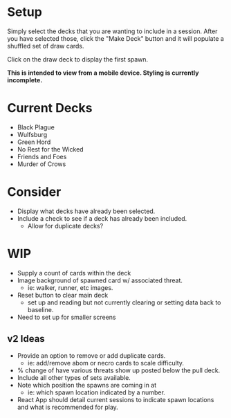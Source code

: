 # Setup
Simply select the decks that you are wanting to include in a session. After you have selected those, click the "Make Deck" button and it will populate a shuffled set of draw cards.

Click on the draw deck to display the first spawn.

**This is intended to view from a mobile device. Styling is currently incomplete.**

# Current Decks
- Black Plague
- Wulfsburg
- Green Hord
- No Rest for the Wicked
- Friends and Foes
- Murder of Crows


# Consider
- Display what decks have already been selected.
- Include a check to see if a deck has already been included.
  - Allow for duplicate decks?

# WIP
- Supply a count of cards within the deck
- Image background of spawned card w/ associated threat.
  - ie: walker, runner, etc images.
- Reset button to clear main deck
  - set up and reading but not currently clearing or setting data back to baseline.
- Need to set up for smaller screens

## v2 Ideas
- Provide an option to remove or add duplicate cards.
  - ie: add/remove abom or necro cards to scale difficulty. 
- % change of have various threats show up posted below the pull deck.
- Include all other types of sets available.
- Note which position the spawns are coming in at
  - ie: which spawn location indicated by a number.
- React App should detail current sessions to indicate spawn locations and what is recommended for play.